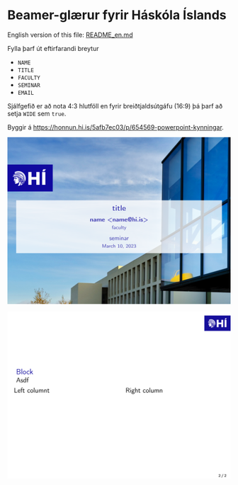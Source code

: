 # Beamer-glærur fyrir Háskóla Íslands

English version of this file: [README_en.md](https://github.com/benediktmag/hi-lates/tree/main/slides/README_en.md)

Fylla þarf út eftirfarandi breytur
* `NAME`
* `TITLE`
* `FACULTY`
* `SEMINAR`
* `EMAIL`

Sjálfgefið er að nota 4:3 hlutföll en fyrir breiðtjaldsútgáfu (16:9) þá þarf að setja `WIDE` sem `true`.

Byggir á https://honnun.hi.is/5afb7ec03/p/654569-powerpoint-kynningar.

![Frontpage](slides-0.png)

![Slides](slides-1.png)
